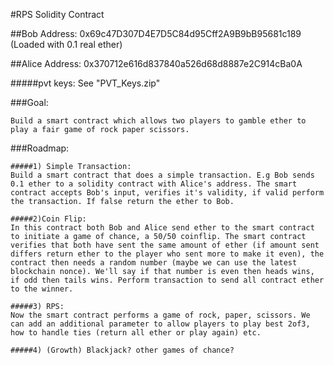 #RPS Solidity Contract

##Bob Address: 0x69c47D307D4E7D5C84d95Cff2A9B9bB95681c189
(Loaded with 0.1 real ether)

##Alice Address: 0x370712e616d837840a526d68d8887e2C914cBa0A

#####pvt keys: See "PVT_Keys.zip"

###Goal:

	Build a smart contract which allows two players to gamble ether to play a fair game of rock paper scissors. 

###Roadmap:

	#####1) Simple Transaction:
	Build a smart contract that does a simple transaction. E.g Bob sends 0.1 ether to a solidity contract with Alice's address. The smart contract accepts Bob's input, verifies it's validity, if valid perform the transaction. If false return the ether to Bob.

	#####2)Coin Flip:
	In this contract both Bob and Alice send ether to the smart contract to initiate a game of chance, a 50/50 coinflip. The smart contract verifies that both have sent the same amount of ether (if amount sent differs return ether to the player who sent more to make it even), the contract then needs a random number (maybe we can use the latest blockchain nonce). We'll say if that number is even then heads wins, if odd then tails wins. Perform transaction to send all contract ether to the winner.

	#####3) RPS:
	Now the smart contract performs a game of rock, paper, scissors. We can add an additional parameter to allow players to play best 2of3, how to handle ties (return all ether or play again) etc.

	#####4) (Growth) Blackjack? other games of chance?


